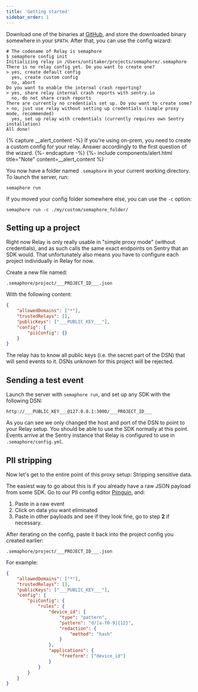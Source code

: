 ```yaml
---
title: 'Getting started'
sidebar_order: 1
---
```


Download one of the binaries at
[GitHub](https://github.com/getsentry/semaphore/releases), and store the
downloaded binary somewhere in your `$PATH`. After that, you can use the config
wizard:

    # The codename of Relay is semaphore
    $ semaphore config init
    Initializing relay in /Users/untitaker/projects/semaphore/.semaphore
    There is no relay config yet. Do you want to create one?
    > yes, create default config
      yes, create custom config
      no, abort
    Do you want to enable the internal crash reporting?
    > yes, share relay internal crash reports with sentry.io
      no, do not share crash reports
    There are currently no credentials set up. Do you want to create some?
    > no, just use relay without setting up credentials (simple proxy mode, recommended)
      yes, set up relay with credentials (currently requires own Sentry installation)
    All done!

{% capture __alert_content -%}
If you're using on-prem, you need to create a custom config for your relay. Answer accordingly to the first question of the wizard.
{%- endcapture -%}
{%- include components/alert.html
  title="Note"
  content=__alert_content
%}

You now have a folder named `.semaphore` in your current working directory. To
launch the server, run:

    semaphore run

If you moved your config folder somewhere else, you can use the `-c` option:

    semaphore run -c ./my/custom/semaphore_folder/

## Setting up a project

Right now Relay is only really usable in "simple proxy mode" (without
credentials), and as such calls the same exact endpoints on Sentry that an SDK
would. That unfortunately also means you have to configure each project
individually in Relay for now.

Create a new file named:

```
.semaphore/project/___PROJECT_ID___.json
```

With the following content:

```json
{
    "allowedDomains": ["*"],
    "trustedRelays": [],
    "publicKeys": ["___PUBLIC_KEY___"],
    "config": {
        "piiConfig": {}
    }
}
```

The relay has to know all public keys (i.e. the secret part of the DSN) that
will send events to it. DSNs unknown for this project will be rejected.

## Sending a test event

Launch the server with `semaphore run`, and set up any SDK with the following DSN:

```
http://___PUBLIC_KEY___@127.0.0.1:3000/___PROJECT_ID___
```

As you can see we only changed the host and port of the DSN to point to your
Relay setup. You should be able to use the SDK normally at this point. Events
arrive at the Sentry instance that Relay is configured to use in
`.semaphore/config.yml`.

## PII stripping

Now let's get to the entire point of this proxy setup: Stripping sensitive
data.

The easiest way to go about this is if you already have a raw JSON payload from some SDK. Go to our PII config editor [Piinguin](https://getsentry.github.io/piinguin/), and:

1. Paste in a raw event
2. Click on data you want eliminated
3. Paste in other payloads and see if they look fine, go to step **2** if necessary.

After iterating on the config, paste it back into the project config you created earlier:

```
.semaphore/project/___PROJECT_ID___.json
```


For example:

```json
{
    "allowedDomains": ["*"],
    "trustedRelays": [],
    "publicKeys": ["___PUBLIC_KEY___"],
    "config": {
        "piiConfig": {
            "rules": {
                "device_id": {
                    "type": "pattern",
                    "pattern": "d/[a-f0-9]{12}",
                    "redaction": {
                        "method": "hash"
                    }
                },
                "applications": {
                    "freeform": ["device_id"]
                }
            }
        }
    }
}
```
